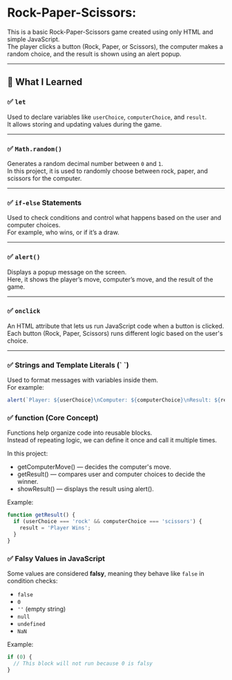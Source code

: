 # Rock-Paper-Scissors:

This is a basic Rock-Paper-Scissors game created using only HTML and  simple JavaScript.  
The player clicks a button (Rock, Paper, or Scissors), the computer makes a random choice, and the result is shown using an alert popup.

---

## 🧠 What I Learned

### ✅ `let`
Used to declare variables like `userChoice`, `computerChoice`, and `result`.  
It allows storing and updating values during the game.

---

### ✅ `Math.random()`
Generates a random decimal number between `0` and `1`.  
In this project, it is used to randomly choose between rock, paper, and scissors for the computer.

---

### ✅ `if-else` Statements
Used to check conditions and control what happens based on the user and computer choices.  
For example, who wins, or if it’s a draw.

---

### ✅ `alert()`
Displays a popup message on the screen.  
Here, it shows the player’s move, computer’s move, and the result of the game.

---

### ✅ `onclick`
An HTML attribute that lets us run JavaScript code when a button is clicked.  
Each button (Rock, Paper, Scissors) runs different logic based on the user's choice.

---

### ✅ Strings and Template Literals (\` \`)
Used to format messages with variables inside them.  
For example:
```js
alert(`Player: ${userChoice}\nComputer: ${computerChoice}\nResult: ${result}`);
```


### ✅ function (Core Concept)  
Functions help organize code into reusable blocks.  
Instead of repeating logic, we can define it once and call it multiple times.

In this project:  
- getComputerMove() — decides the computer's move.  
- getResult() — compares user and computer choices to decide the winner.  
- showResult() — displays the result using alert().

Example:  
```js
function getResult() {
  if (userChoice === 'rock' && computerChoice === 'scissors') {
    result = 'Player Wins';
  }
}
`````
### ✅ Falsy Values in JavaScript  
Some values are considered **falsy**, meaning they behave like `false` in condition checks:

- `false`  
- `0`  
- `''` (empty string)  
- `null`  
- `undefined`  
- `NaN`

Example:  
```js
if (0) {
  // This block will not run because 0 is falsy
}
```
